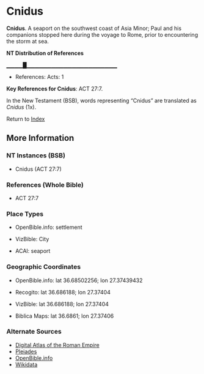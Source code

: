 # Cnidus
**Cnidus**. 
A seaport on the southwest coast of Asia Minor; Paul and his companions stopped here during the voyage to Rome, prior to encountering the storm at sea. 


**NT Distribution of References**

▁▁▁▁█▁▁▁▁▁▁▁▁▁▁▁▁▁▁▁▁▁▁▁▁▁▁
* References: Acts: 1



**Key References for Cnidus**: 
ACT 27:7. 




In the New Testament (BSB), words representing “Cnidus” are translated as 
*Cnidus* (1x). 


Return to [Index](00-Index.md)

## More Information

### NT Instances (BSB)

* Cnidus (ACT 27:7)



### References (Whole Bible)

* ACT 27:7


### Place Types

* OpenBible.info: settlement

* VizBible: City

* ACAI: seaport



### Geographic Coordinates

* OpenBible.info: lat 36.68502256; lon 27.37439432

* Recogito: lat 36.686188; lon 27.37404

* VizBible: lat 36.686188; lon 27.37404

* Biblica Maps: lat 36.6861; lon 27.37406



### Alternate Sources

* [Digital Atlas of the Roman Empire](https://imperium.ahlfeldt.se/places/21190)
* [Pleiades](https://pleiades.stoa.org/places/707539)
* [OpenBible.info](https://www.openbible.info/geo/ancient/ab793ce)
* [Wikidata](http://www.wikidata.org/entity/Q690575)



